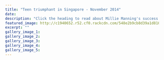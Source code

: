 ```yaml
---
title: "Teen triumphant in Singapore - November 2014"
date: 
description: "Click the heading to read about Millie Manning's success in gymnastics from the Wanganui Chronicle article 20 Nov 2014..."
featured_image: http://c1940652.r52.cf0.rackcdn.com/548e2b9cb8d39a1d81000c9b/Millie.jpg
excerpt: ""
gallery_image_1: 
gallery_image_2: 
gallery_image_3: 
gallery_image_4: 
gallery_image_5: 
---
```

